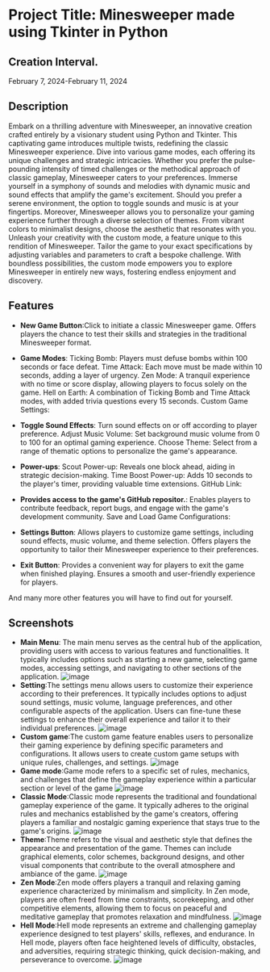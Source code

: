 # Project Title: Minesweeper made using Tkinter in Python

## Creation Interval.
February 7, 2024-February 11, 2024

## Description
Embark on a thrilling adventure with Minesweeper, an innovative creation crafted entirely by a visionary student using Python and Tkinter. This captivating game introduces multiple twists, redefining the classic Minesweeper experience. Dive into various game modes, each offering its unique challenges and strategic intricacies. Whether you prefer the pulse-pounding intensity of timed challenges or the methodical approach of classic gameplay, Minesweeper caters to your preferences.
Immerse yourself in a symphony of sounds and melodies with dynamic music and sound effects that amplify the game's excitement. Should you prefer a serene environment, the option to toggle sounds and music is at your fingertips. Moreover, Minesweeper allows you to personalize your gaming experience further through a diverse selection of themes. From vibrant colors to minimalist designs, choose the aesthetic that resonates with you.
Unleash your creativity with the custom mode, a feature unique to this rendition of Minesweeper. Tailor the game to your exact specifications by adjusting variables and parameters to craft a bespoke challenge. With boundless possibilities, the custom mode empowers you to explore Minesweeper in entirely new ways, fostering endless enjoyment and discovery.

## Features

- **New Game Button**:Click to initiate a classic Minesweeper game.
Offers players the chance to test their skills and strategies in the traditional Minesweeper format.

- **Game Modes**:
Ticking Bomb: Players must defuse bombs within 100 seconds or face defeat.
Time Attack: Each move must be made within 10 seconds, adding a layer of urgency.
Zen Mode: A tranquil experience with no time or score display, allowing players to focus solely on the game.
Hell on Earth: A combination of Ticking Bomb and Time Attack modes, with added trivia questions every 15 seconds.
Custom Game Settings:

- **Toggle Sound Effects**: Turn sound effects on or off according to player preference.
Adjust Music Volume: Set background music volume from 0 to 100 for an optimal gaming experience.
Choose Theme: Select from a range of thematic options to personalize the game's appearance.

- **Power-ups**:
Scout Power-up: Reveals one block ahead, aiding in strategic decision-making.
Time Boost Power-up: Adds 10 seconds to the player's timer, providing valuable time extensions.
GitHub Link:

- **Provides access to the game's GitHub repositor.**:
Enables players to contribute feedback, report bugs, and engage with the game's development community.
Save and Load Game Configurations:

- **Settings Button**:
Allows players to customize game settings, including sound effects, music volume, and theme selection.
Offers players the opportunity to tailor their Minesweeper experience to their preferences.

- **Exit Button**:
Provides a convenient way for players to exit the game when finished playing.
Ensures a smooth and user-friendly experience for players.

And many more other features you will have to find out for yourself.

## Screenshots

- **Main Menu**:
The main menu serves as the central hub of the application, providing users with access to various features and functionalities. It typically includes options such as starting a new game, selecting game modes, accessing settings, and navigating to other sections of the application.
![image](https://github.com/AlexandruRoscaPOO/MineSweeper/assets/113398639/659443c3-eace-487a-a799-6b8a76c2f68e)
- **Setting**:The settings menu allows users to customize their experience according to their preferences. It typically includes options to adjust sound settings, music volume, language preferences, and other configurable aspects of the application. Users can fine-tune these settings to enhance their overall experience and tailor it to their individual preferences.
![image](https://github.com/AlexandruRoscaPOO/MineSweeper/assets/113398639/555eb33c-3a7e-4a8d-a696-10be938ca17f)
- **Custom game**:The custom game feature enables users to personalize their gaming experience by defining specific parameters and configurations. It allows users to create custom game setups with unique rules, challenges, and settings.
![image](https://github.com/AlexandruRoscaPOO/MineSweeper/assets/113398639/a27dde4f-5342-4d74-8163-38411cee0af3)
- **Game mode**:Game mode refers to a specific set of rules, mechanics, and challenges that define the gameplay experience within a particular section or level of the game
![image](https://github.com/AlexandruRoscaPOO/MineSweeper/assets/113398639/af74e9ec-ceb4-48e3-9c24-fcf3f45117ce)
- **Classic Mode**:Classic mode represents the traditional and foundational gameplay experience of the game. It typically adheres to the original rules and mechanics established by the game's creators, offering players a familiar and nostalgic gaming experience that stays true to the game's origins.
![image](https://github.com/AlexandruRoscaPOO/MineSweeper/assets/113398639/d5f665ca-249d-4bd1-bdd2-8ae700db1f6f)
- **Theme**:Theme refers to the visual and aesthetic style that defines the appearance and presentation of the game. Themes can include graphical elements, color schemes, background designs, and other visual components that contribute to the overall atmosphere and ambiance of the game.
![image](https://github.com/AlexandruRoscaPOO/MineSweeper/assets/113398639/3c6aba02-4dd2-4420-8708-d40af285bc5b)
- **Zen Mode**:Zen mode offers players a tranquil and relaxing gaming experience characterized by minimalism and simplicity. In Zen mode, players are often freed from time constraints, scorekeeping, and other competitive elements, allowing them to focus on peaceful and meditative gameplay that promotes relaxation and mindfulness.
![image](https://github.com/AlexandruRoscaPOO/MineSweeper/assets/113398639/38844a6e-724f-46b6-9bb0-905398154703)
- **Hell Mode**:Hell mode represents an extreme and challenging gameplay experience designed to test players' skills, reflexes, and endurance. In Hell mode, players often face heightened levels of difficulty, obstacles, and adversities, requiring strategic thinking, quick decision-making, and perseverance to overcome.
![image](https://github.com/AlexandruRoscaPOO/MineSweeper/assets/113398639/18034b45-c231-4842-9ae9-ae466063df34)



